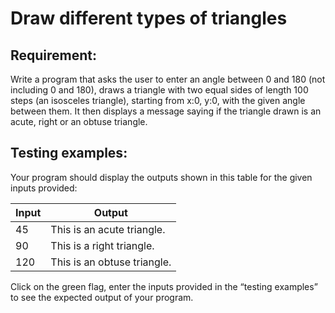 # Draw different types of triangles

## Requirement:

Write a program that asks the user to enter an angle between 0 and 180 (not including 0 and 180), draws a triangle with two equal sides of length 100 steps (an isosceles triangle), starting from x:0, y:0, with the given angle between them.
It then displays a message saying if the triangle drawn is an acute, right or an obtuse triangle.  

## Testing examples:

Your program should display the outputs shown in this table for the given inputs provided:

| Input      | Output                                     |
| ---------- | ------------------------------------------ |
| 45         | This is an acute triangle.                 |
| 90         | This is a right triangle.                  |
| 120        | This is an obtuse triangle.                |

Click on the green flag, enter the inputs provided in the “testing examples” to see the expected output of your program.
